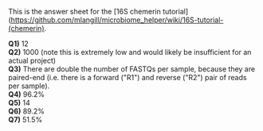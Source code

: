 This is the answer sheet for the [16S chemerin tutorial](https://github.com/mlangill/microbiome_helper/wiki/16S-tutorial-(chemerin).

**Q1)** 12  
**Q2)** 1000 (note this is extremely low and would likely be insufficient for an actual project)  
**Q3)** There are double the number of FASTQs per sample, because they are paired-end (i.e. there is a forward ("R1") and reverse ("R2") pair of reads per sample).  
**Q4)** 96.2%    
**Q5)** 14   
**Q6)** 89.2%  
**Q7)** 51.5%  
